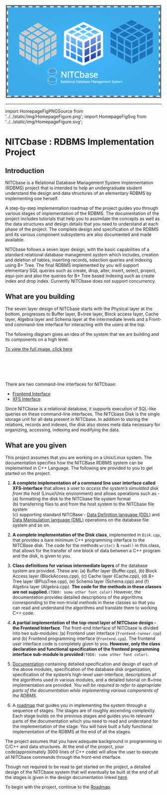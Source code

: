 ![Nitcbase Intro Pic](../../static/img/FrontBannerLogo.png)

---
import HomepageFigPNGSource from '../../static/img/HomepageFigure.png';
import HomepageFigSvg from '../../static/img/HomepageFigure.svg';


# NITCbase : RDBMS Implementation Project
## Introduction
NITCbase is a Relational Database Management System Implementation (RDBMS) project that is intended to help an undergraduate student understand the design and data structures of an elementary RDBMS by implementing one herself.

A step-by-step implementation roadmap of the project guides you through various stages of implementation of the RDBMS. The documentation of the project includes tutorials that help you to assimilate the concepts as well as the data structures and design details that you need to understand at each phase of the project. The complete design and specification of the RDBMS and its various component subsystems are also documented and made available. 

NITCbase follows a seven layer design, with the basic capabilities of a standard relational database management system which includes, creation and deletion of tables, inserting records, selection queries and indexing using B+ Tree. The final RDBMS implemented by you will support elementary SQL queries such as create, drop, alter, insert, select, project, equi-join and also the queries for B+ Tree based Indexing such as create index and drop index. Currently NITCbase does not support concurrency.

## What are you building

The seven layer design of NITCbase starts with the Physical layer at the bottom, progresses to Buffer layer, B+tree layer, Block access layer, Cache layer, Algebra layer and Schema layer at the intermediate levels and a Front-end command-line interface for interacting with the users at the top.

The following diagram gives an idea of the system that we are building and its components on a high level.


[To view the full image, click here](https://htmlpreview.github.io/?https://github.com/Nitcbase/nitcbase-documentation-v2-code/blob/main/static/img/HomepageFigWithLinks.svg)

<br/>
<HomepageFigSvg />
<br/><br/><br/>


There are two command-line interfaces for NITCbase:
* [Frontend Interface](/docs/Design/Frontend)
* [XFS Interface](/docs/XFS%20Interface/introduction)

Since NITCbase is a relational database, it supports execution of SQL-like queries on these command-line interfaces. The NITCbase Disk is the single storage unit for all data present in NITCbase. In addition to storing the relations, records and indexes, the disk also stores meta data necessary for organizing, accessing, indexing and modifying the data.

## What are you given
This project assumes that you are working on a Unix/Linux system. The documentation specifies how the NITCBase RDBMS system can be implemented in C++ Language.
The following are provided to you to get started on the project: 
 
1. **A complete implementation of a command line user interface called XFS-interface** that allows a user to *access the system’s simulated disk from the host* (Linux/Unix environment) and allows operations such as - <br/> (a) formatting the disk to the NITCbase file system format<br/>  (b) transferring  files to and from the host system to the NITCbase file system<br/>  (c) supporting standard NITCBase - [Data Definition language (DDL)](/docs/NITCbase_Commands#data-definition-language-commands) and [Data Manipulation language (DML)](/docs/NITCbase_Commands#data-manipulation-language-commands) operations on the database file system and so on.

2. **A complete implementation of the Disk class**, implemented in `Disk.cpp`, that provides a bare minimum C++ programming interface to the NITCBase disk. The code for the methods `write()` & `read()` in this class, that allows for the transfer of one block of data between a C++ program and the disk, is given to you. 

3. **Class definitions for various intermediate layers** of the database system are provided. These are:  (a) Buffer layer (Buffer.cpp), (b) Block Access layer (BlockAccess.cpp), (c) Cache layer (Cache.cpp), (d) B+ Tree layer (BPlusTree.cpp), (e) Schema layer (Schema.cpp) and (f) Algebra layer (Algebra.cpp).  **The code for the methods in these classes are not supplied.**`(TODO: some other font color)`  However, the documentation provides detailed descriptions of the algorithms corresponding to the non-trivial methods in these classes so that you can read and understand the algorithms and translate them to working C++ code.  

4. **A partial implementation of the top-most layer of NITCbase design - the Frontend Interface**.  The front-end interface of NITCbase is divided into two sub-modules: (a) Frontend user interface (`frontend-runner.cpp`) and (b) Frontend programming interface (`Frontend.cpp`). The frontend user interface code is completely given to you. **However, only the class declaration and functional specification of the frontend programming interface sub-module is provided**`(TODO: some other font color)`.  

5. [Documentation](/docs/Design/Architecture) containing detailed specification and design of each of the above modules, specification of the database disk organization,  specification of the system’s high-level user-interface,  descriptions of the algorithms used in various modules, and a detailed tutorial on B+tree implementation are provided.  *You will be required to refer to appropriate parts of the documentation while implementing various components of the RDBMS.*

6. A [roadmap](/docs/Roadmap/Introduction) that guides you in implementing the system through a sequence of stages.   The stages are of roughly ascending complexity. Each stage builds on the previous stages and guides you to relevant parts of the documentation which you need to read and understand for the  implementation of the stage.  You will have built a fully functional implementation of the RDBMS at the end of all the stages.     

The project assumes that you have adequate background in programming in C/C++ and data structures.
At the end of the project, your code(approximately 3000 lines of C++ code) will allow the user to execute all NITCbase commands through the front-end interface.

Though not required to be read to get started on the project, a  detailed design of the NITCbase system that will eventually be built at the end of all the stages is given in the design documentation linked [here](/docs/Design/Architecture).

To begin with the project, continue to the [Roadmap](/docs/Roadmap/Introduction).